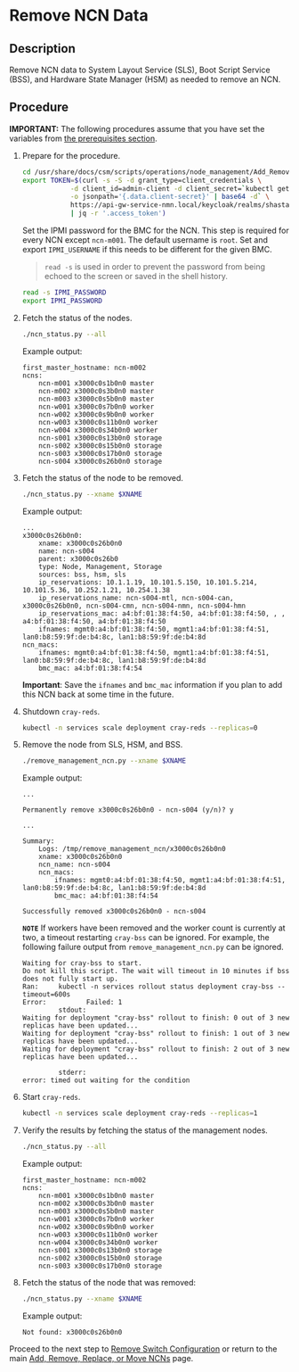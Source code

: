 # Remove NCN Data

## Description

Remove NCN data to System Layout Service (SLS), Boot Script Service (BSS), and Hardware State Manager (HSM) as needed to remove an NCN.

## Procedure

**IMPORTANT:** The following procedures assume that you have set the variables from [the prerequisites section](../Add_Remove_Replace_NCNs.md#remove-ncn-prerequisites).

1. Prepare for the procedure.

    ```bash
    cd /usr/share/docs/csm/scripts/operations/node_management/Add_Remove_Replace_NCNs
    export TOKEN=$(curl -s -S -d grant_type=client_credentials \
                -d client_id=admin-client -d client_secret=`kubectl get secrets admin-client-auth \
                -o jsonpath='{.data.client-secret}' | base64 -d` \
                https://api-gw-service-nmn.local/keycloak/realms/shasta/protocol/openid-connect/token \
                | jq -r '.access_token')
    ```

    Set the IPMI password for the BMC for the NCN. This step is required for every NCN except `ncn-m001`.
    The default username is `root`.
    Set and export `IPMI_USERNAME` if this needs to be different for the given BMC.
    > `read -s` is used in order to prevent the password from being echoed to the screen or saved in the shell history.

    ```bash
    read -s IPMI_PASSWORD
    export IPMI_PASSWORD
    ```

1. Fetch the status of the nodes.

    ```bash
    ./ncn_status.py --all
    ```

    Example output:

    ```text
    first_master_hostname: ncn-m002
    ncns:
        ncn-m001 x3000c0s1b0n0 master
        ncn-m002 x3000c0s3b0n0 master
        ncn-m003 x3000c0s5b0n0 master
        ncn-w001 x3000c0s7b0n0 worker
        ncn-w002 x3000c0s9b0n0 worker
        ncn-w003 x3000c0s11b0n0 worker
        ncn-w004 x3000c0s34b0n0 worker
        ncn-s001 x3000c0s13b0n0 storage
        ncn-s002 x3000c0s15b0n0 storage
        ncn-s003 x3000c0s17b0n0 storage
        ncn-s004 x3000c0s26b0n0 storage
    ```

1. Fetch the status of the node to be removed.

    ```bash
    ./ncn_status.py --xname $XNAME
    ```

    Example output:

    ```text
    ...
    x3000c0s26b0n0:
        xname: x3000c0s26b0n0
        name: ncn-s004
        parent: x3000c0s26b0
        type: Node, Management, Storage
        sources: bss, hsm, sls
        ip_reservations: 10.1.1.19, 10.101.5.150, 10.101.5.214, 10.101.5.36, 10.252.1.21, 10.254.1.38
        ip_reservations_name: ncn-s004-mtl, ncn-s004-can, x3000c0s26b0n0, ncn-s004-cmn, ncn-s004-nmn, ncn-s004-hmn
        ip_reservations_mac: a4:bf:01:38:f4:50, a4:bf:01:38:f4:50, , , a4:bf:01:38:f4:50, a4:bf:01:38:f4:50
        ifnames: mgmt0:a4:bf:01:38:f4:50, mgmt1:a4:bf:01:38:f4:51, lan0:b8:59:9f:de:b4:8c, lan1:b8:59:9f:de:b4:8d
    ncn_macs:
        ifnames: mgmt0:a4:bf:01:38:f4:50, mgmt1:a4:bf:01:38:f4:51, lan0:b8:59:9f:de:b4:8c, lan1:b8:59:9f:de:b4:8d
        bmc_mac: a4:bf:01:38:f4:54
    ```

    **Important**: Save the `ifnames` and `bmc_mac` information if you plan to add this NCN back at some time in the future.

1. Shutdown `cray-reds`.

    ```bash
    kubectl -n services scale deployment cray-reds --replicas=0
    ```

1. Remove the node from SLS, HSM, and BSS.

    ```bash
    ./remove_management_ncn.py --xname $XNAME
    ```

    Example output:

    ```text
    ...

    Permanently remove x3000c0s26b0n0 - ncn-s004 (y/n)? y

    ...

    Summary:
        Logs: /tmp/remove_management_ncn/x3000c0s26b0n0
        xname: x3000c0s26b0n0
        ncn_name: ncn-s004
        ncn_macs:
            ifnames: mgmt0:a4:bf:01:38:f4:50, mgmt1:a4:bf:01:38:f4:51, lan0:b8:59:9f:de:b4:8c, lan1:b8:59:9f:de:b4:8d
            bmc_mac: a4:bf:01:38:f4:54

    Successfully removed x3000c0s26b0n0 - ncn-s004
    ```

    **`NOTE`**
    If workers have been removed and the worker count is currently at two, a timeout restarting `cray-bss` can be ignored. For example, the following failure output from `remove_management_ncn.py` can be ignored.

    ```text
    Waiting for cray-bss to start.
    Do not kill this script. The wait will timeout in 10 minutes if bss does not fully start up.
    Ran:     kubectl -n services rollout status deployment cray-bss --timeout=600s
    Error:          Failed: 1
             stdout:
    Waiting for deployment "cray-bss" rollout to finish: 0 out of 3 new replicas have been updated...
    Waiting for deployment "cray-bss" rollout to finish: 1 out of 3 new replicas have been updated...
    Waiting for deployment "cray-bss" rollout to finish: 2 out of 3 new replicas have been updated...

             stderr:
    error: timed out waiting for the condition
    ```

1. Start `cray-reds`.

    ```bash
    kubectl -n services scale deployment cray-reds --replicas=1
    ```

1. Verify the results by fetching the status of the management nodes.

    ```bash
    ./ncn_status.py --all
    ```

    Example output:

    ```text
    first_master_hostname: ncn-m002
    ncns:
        ncn-m001 x3000c0s1b0n0 master
        ncn-m002 x3000c0s3b0n0 master
        ncn-m003 x3000c0s5b0n0 master
        ncn-w001 x3000c0s7b0n0 worker
        ncn-w002 x3000c0s9b0n0 worker
        ncn-w003 x3000c0s11b0n0 worker
        ncn-w004 x3000c0s34b0n0 worker
        ncn-s001 x3000c0s13b0n0 storage
        ncn-s002 x3000c0s15b0n0 storage
        ncn-s003 x3000c0s17b0n0 storage
    ```

1. Fetch the status of the node that was removed:

    ```bash
    ./ncn_status.py --xname $XNAME
    ```

    Example output:

    ```text
    Not found: x3000c0s26b0n0
    ```

Proceed to the next step to [Remove Switch Configuration](Remove_Switch_Config.md) or return to the main [Add, Remove, Replace, or Move NCNs](../Add_Remove_Replace_NCNs.md) page.
